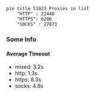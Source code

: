 
```mermaid
pie title 51023 Proxies in list
    "HTTP" : 22440
    "HTTPS": 6206
    "SOCKS" : 27873
```

### Some Info
#### Average Timeout

- mixed: 3.2s
- http: 1.3s
- https: 8.3s
- socks: 4.8s
